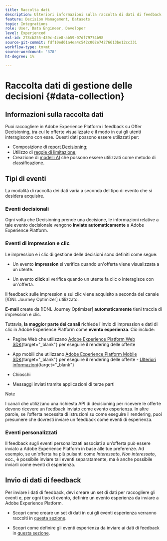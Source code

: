 ```yaml
---
title: Raccolta dati
description: Ulteriori informazioni sulla raccolta di dati di feedback di Gestione delle decisioni
feature: Decision Management, Datasets
topic: Integrations
role: User, Data Engineer, Developer
level: Experienced
exl-id: 278cb255-439c-4ce8-ab59-07df79774b98
source-git-commit: fdf10ed61a4ea4c542c002e74276613be12cc331
workflow-type: tm+mt
source-wordcount: '378'
ht-degree: 1%

---
```


# Raccolta dati di gestione delle decisioni {#data-collection}

## Informazioni sulla raccolta dati

Puoi raccogliere in Adobe Experience Platform i feedback su Offer Decisioning, tra cui le offerte visualizzate e il modo in cui gli utenti interagiscono con esse. Questi dati possono essere utilizzati per:

* Composizione di [report Decisioning](../cja-reporting.md);
* Utilizzo di [regole di limitazione](../items.md#capping);
* Creazione di [modelli AI](../ranking/create-ranking-strategies.md) che possono essere utilizzati come metodo di classificazione.

## Tipi di eventi

La modalità di raccolta dei dati varia a seconda del tipo di evento che si desidera acquisire.

### Eventi decisionali

Ogni volta che Decisioning prende una decisione, le informazioni relative a tale evento decisionale vengono **inviate automaticamente** a Adobe Experience Platform. <!--TBC + link-->

### Eventi di impression e clic

Le impression e i clic di gestione delle decisioni sono definiti come segue:

* Un evento **impression** si verifica quando un&#39;offerta viene visualizzata a un utente.

* Un evento **click** si verifica quando un utente fa clic o interagisce con un&#39;offerta.

Il feedback sulle impression e sui clic viene acquisito a seconda del canale [!DNL Journey Optimizer] utilizzato.

**E-mail** create da [!DNL Journey Optimizer] **automaticamente** tieni traccia di impression e clic.

Tuttavia, **la maggior parte dei canali** richiede l&#39;invio di impression e dati di clic in Adobe Experience Platform come **evento esperienza**. Ciò include:

* Pagine Web che utilizzano [Adobe Experience Platform Web SDK](https://experienceleague.adobe.com/docs/experience-platform/edge/home.html){target="_blank"} per eseguire il rendering delle offerte

* App mobili che utilizzano [Adobe Experience Platform Mobile SDK](https://experienceleague.adobe.com/docs/platform-learn/data-collection/mobile-sdk/overview.html){target="_blank"} per eseguire il rendering delle offerte - [Ulteriori informazioni](https://developer.adobe.com/client-sdks/documentation/adobe-journey-optimizer-decisioning/#ab-sj-tracking-servers){target="_blank"}
* Chioschi
* Messaggi inviati tramite applicazioni di terze parti
  <!--Mobile push notifications authored by [!DNL Journey Optimizer] - [Learn more](https://developer.adobe.com/client-sdks/documentation/adobe-journey-optimizer/api-reference/#handlenotificationresponse){target="_blank"}-->

>[!NOTE]
>
>I canali che utilizzano una richiesta API di decisioning per ricevere le offerte devono ricevere un feedback inviato come evento esperienza. In altre parole, se l’offerta necessita di istruzioni su come eseguire il rendering, puoi presumere che dovresti inviare un feedback come eventi di esperienza.

### Eventi personalizzati

Il feedback sugli eventi personalizzati associati a un’offerta può essere inviato a Adobe Experience Platform in base alle tue preferenze. Ad esempio, se un&#39;offerta ha più pulsanti come *Interessato*, *Non interessato*, ecc., è possibile inviare tali eventi separatamente, ma è anche possibile inviarli come eventi di esperienza.

## Invio di dati di feedback

Per inviare i dati di feedback, devi creare un set di dati per raccogliere gli eventi e, per ogni tipo di evento, definire un evento esperienza da inviare a Adobe Experience Platform.

* Scopri come creare un set di dati in cui gli eventi esperienza verranno raccolti in [questa sezione](create-dataset.md).

* Scopri come definire gli eventi esperienza da inviare ai dati di feedback in [questa sezione](schema-requirement.md).
